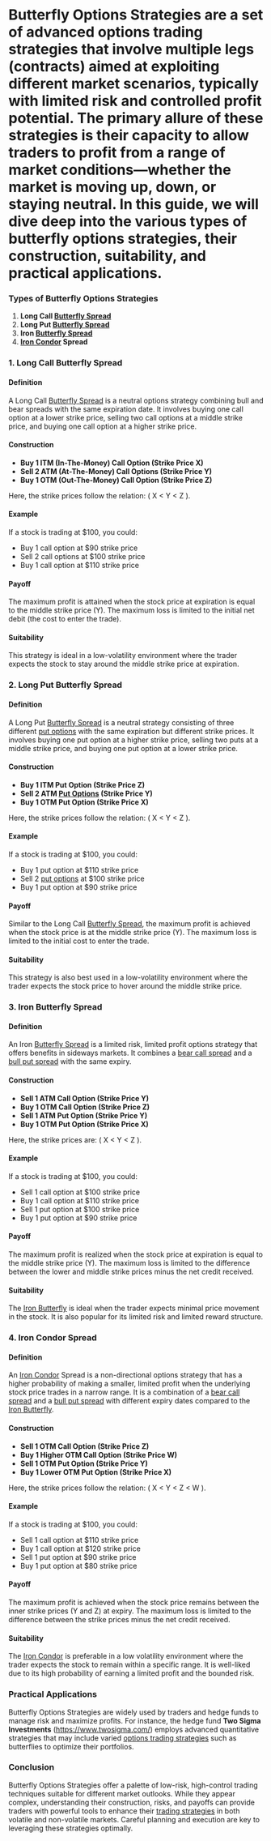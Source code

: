 # Butterfly Options Strategies are a set of advanced options trading strategies that involve multiple legs (contracts) aimed at exploiting different market scenarios, typically with limited risk and controlled profit potential. The primary allure of these strategies is their capacity to allow traders to profit from a range of market conditions—whether the market is moving up, down, or staying neutral. In this guide, we will dive deep into the various types of butterfly options strategies, their construction, suitability, and practical applications.

### Types of Butterfly Options Strategies

1. **Long Call [Butterfly Spread](../b/butterfly_spread.md)**
2. **Long Put [Butterfly Spread](../b/butterfly_spread.md)**
3. **Iron [Butterfly Spread](../b/butterfly_spread.md)**
4. **[Iron Condor](../i/iron_condor.md) Spread**

### 1. Long Call Butterfly Spread

#### Definition
A Long Call [Butterfly Spread](../b/butterfly_spread.md) is a neutral options strategy combining bull and bear spreads with the same expiration date. It involves buying one call option at a lower strike price, selling two call options at a middle strike price, and buying one call option at a higher strike price.

#### Construction
- **Buy 1 ITM (In-The-Money) Call Option (Strike Price X)**
- **Sell 2 ATM (At-The-Money) Call Options (Strike Price Y)**
- **Buy 1 OTM (Out-The-Money) Call Option (Strike Price Z)**

Here, the strike prices follow the relation: \( X < Y < Z \).

#### Example
If a stock is trading at $100, you could:
- Buy 1 call option at $90 strike price
- Sell 2 call options at $100 strike price
- Buy 1 call option at $110 strike price

#### Payoff
The maximum profit is attained when the stock price at expiration is equal to the middle strike price (Y). The maximum loss is limited to the initial net debit (the cost to enter the trade).

#### Suitability
This strategy is ideal in a low-volatility environment where the trader expects the stock to stay around the middle strike price at expiration. 

### 2. Long Put Butterfly Spread

#### Definition
A Long Put [Butterfly Spread](../b/butterfly_spread.md) is a neutral strategy consisting of three different [put options](../p/put_options.md) with the same expiration but different strike prices. It involves buying one put option at a higher strike price, selling two puts at a middle strike price, and buying one put option at a lower strike price.

#### Construction
- **Buy 1 ITM Put Option (Strike Price Z)**
- **Sell 2 ATM [Put Options](../p/put_options.md) (Strike Price Y)**
- **Buy 1 OTM Put Option (Strike Price X)**

Here, the strike prices follow the relation: \( X < Y < Z \).

#### Example
If a stock is trading at $100, you could:
- Buy 1 put option at $110 strike price
- Sell 2 [put options](../p/put_options.md) at $100 strike price
- Buy 1 put option at $90 strike price

#### Payoff
Similar to the Long Call [Butterfly Spread](../b/butterfly_spread.md), the maximum profit is achieved when the stock price is at the middle strike price (Y). The maximum loss is limited to the initial cost to enter the trade.

#### Suitability
This strategy is also best used in a low-volatility environment where the trader expects the stock price to hover around the middle strike price.

### 3. Iron Butterfly Spread

#### Definition
An Iron [Butterfly Spread](../b/butterfly_spread.md) is a limited risk, limited profit options strategy that offers benefits in sideways markets. It combines a [bear call spread](../b/bear_call_spread.md) and a [bull put spread](../b/bull_put_spread.md) with the same expiry.

#### Construction
- **Sell 1 ATM Call Option (Strike Price Y)**
- **Buy 1 OTM Call Option (Strike Price Z)**
- **Sell 1 ATM Put Option (Strike Price Y)**
- **Buy 1 OTM Put Option (Strike Price X)**

Here, the strike prices are: \( X < Y < Z \).

#### Example
If a stock is trading at $100, you could:
- Sell 1 call option at $100 strike price
- Buy 1 call option at $110 strike price
- Sell 1 put option at $100 strike price
- Buy 1 put option at $90 strike price

#### Payoff
The maximum profit is realized when the stock price at expiration is equal to the middle strike price (Y). The maximum loss is limited to the difference between the lower and middle strike prices minus the net credit received.

#### Suitability
The [Iron Butterfly](../i/iron_butterfly.md) is ideal when the trader expects minimal price movement in the stock. It is also popular for its limited risk and limited reward structure.

### 4. Iron Condor Spread

#### Definition
An [Iron Condor](../i/iron_condor.md) Spread is a non-directional options strategy that has a higher probability of making a smaller, limited profit when the underlying stock price trades in a narrow range. It is a combination of a [bear call spread](../b/bear_call_spread.md) and a [bull put spread](../b/bull_put_spread.md) with different expiry dates compared to the [Iron Butterfly](../i/iron_butterfly.md).

#### Construction
- **Sell 1 OTM Call Option (Strike Price Z)**
- **Buy 1 Higher OTM Call Option (Strike Price W)**
- **Sell 1 OTM Put Option (Strike Price Y)**
- **Buy 1 Lower OTM Put Option (Strike Price X)**

Here, the strike prices follow the relation: \( X < Y < Z < W \).

#### Example
If a stock is trading at $100, you could:
- Sell 1 call option at $110 strike price
- Buy 1 call option at $120 strike price
- Sell 1 put option at $90 strike price
- Buy 1 put option at $80 strike price

#### Payoff
The maximum profit is achieved when the stock price remains between the inner strike prices (Y and Z) at expiry. The maximum loss is limited to the difference between the strike prices minus the net credit received.

#### Suitability
The [Iron Condor](../i/iron_condor.md) is preferable in a low volatility environment where the trader expects the stock to remain within a specific range. It is well-liked due to its high probability of earning a limited profit and the bounded risk.

### Practical Applications

Butterfly Options Strategies are widely used by traders and hedge funds to manage risk and maximize profits. For instance, the hedge fund **Two Sigma Investments** (https://www.twosigma.com/) employs advanced quantitative strategies that may include varied [options trading strategies](../o/options_trading_strategies.md) such as butterflies to optimize their portfolios.

### Conclusion
Butterfly Options Strategies offer a palette of low-risk, high-control trading techniques suitable for different market outlooks. While they appear complex, understanding their construction, risks, and payoffs can provide traders with powerful tools to enhance their [trading strategies](../t/trading_strategies.md) in both volatile and non-volatile markets. Careful planning and execution are key to leveraging these strategies optimally.